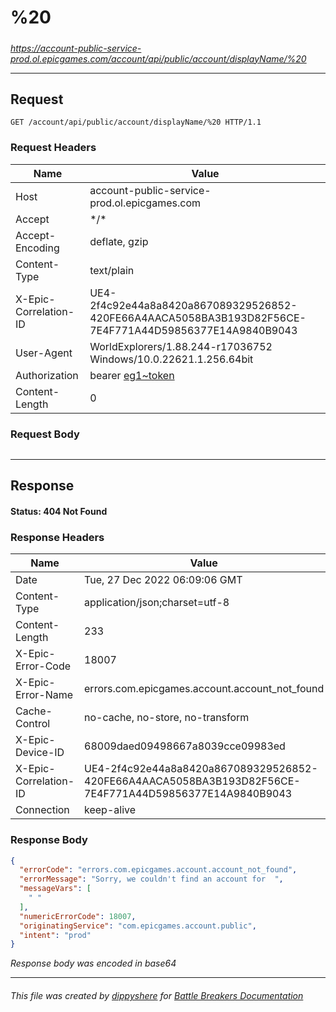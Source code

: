 # %20

#####

*https://account-public-service-prod.ol.epicgames.com/account/api/public/account/displayName/%20*

___

## Request

```http request
GET /account/api/public/account/displayName/%20 HTTP/1.1
```





### Request Headers

| Name | Value |
|---|---|
| Host | account-public-service-prod.ol.epicgames.com |
| Accept | \*/\* |
| Accept-Encoding | deflate, gzip |
| Content-Type | text/plain |
| X-Epic-Correlation-ID | UE4-2f4c92e44a8a8420a867089329526852-420FE66A4AACA5058BA3B193D82F56CE-7E4F771A44D59856377E14A9840B9043 |
| User-Agent | WorldExplorers/1.88.244-r17036752 Windows/10.0.22621.1.256.64bit |
| Authorization | bearer [eg1~token](https://github.com/dippyshere/battle-breakers-documentation/blob/master/docs/common/tokens/eg1.md) |
| Content-Length | 0 |


### Request Body

```text

```

___

## Response

#### Status: 404 Not Found




### Response Headers

| Name | Value |
|---|---|
| Date | Tue, 27 Dec 2022 06:09:06 GMT |
| Content-Type | application/json;charset=utf-8 |
| Content-Length | 233 |
| X-Epic-Error-Code | 18007 |
| X-Epic-Error-Name | errors.com.epicgames.account.account_not_found |
| Cache-Control | no-cache, no-store, no-transform |
| X-Epic-Device-ID | 68009daed09498667a8039cce09983ed |
| X-Epic-Correlation-ID | UE4-2f4c92e44a8a8420a867089329526852-420FE66A4AACA5058BA3B193D82F56CE-7E4F771A44D59856377E14A9840B9043 |
| Connection | keep-alive |


### Response Body

```json
{
  "errorCode": "errors.com.epicgames.account.account_not_found",
  "errorMessage": "Sorry, we couldn't find an account for  ",
  "messageVars": [
    " "
  ],
  "numericErrorCode": 18007,
  "originatingService": "com.epicgames.account.public",
  "intent": "prod"
}
```

*Response body was encoded in base64*

___

###### This file was created by [dippyshere](https://github.com/dippyshere) for [Battle Breakers Documentation](https://github.com/dippyshere/battle-breakers-documentation)
